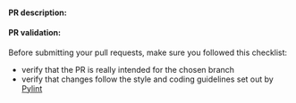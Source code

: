 #### PR description:

<!-- Please replace this text with a description of the feature proposed or problem addressed, specifying:
  - what changes are expected in the output if any, 
  - what other PRs or externals it depends upon if any,
  - link to any additional material useful to provide a documentation for this PR (slides, related pull requestes, related issues, etc.)  -->

#### PR validation:

<!-- Please replace this text with a description of which tests have been performed to verify the correctness of the PR, including the eventual addition of new code for testing like unit tests, or test configurations -->

Before submitting your pull requests, make sure you followed this checklist:
- verify that the PR is really intended for the chosen branch
- verify that changes follow the style and coding guidelines set out by [Pylint](https://pylint.pycqa.org/en/latest/)
